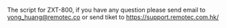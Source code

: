 The script for ZXT-800, if you have any question please send email to yong_huang@remotec.co  or send tiket to https://support.remotec.com.hk/ 
